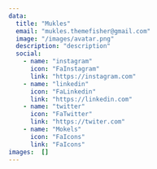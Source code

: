 ```yaml
---
data:
  title: "Mukles"
  email: "mukles.themefisher@gmail.com"
  image: "/images/avatar.png"
  description: "description"
  social: 
    - name: "instagram"
      icon: "FaInstagram"
      link: "https://instagram.com"
    - name: "linkedin"
      icon: "FaLinkedin"
      link: "https://linkedin.com"
    - name: "twitter"
      icon: "FaTwitter"
      link: "https://twiter.com"
    - name: "Mokels"
      icon: "FaIcons"
      link: "FaIcons"
images:  []
---
```

